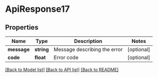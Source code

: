 # ApiResponse17

## Properties
Name | Type | Description | Notes
------------ | ------------- | ------------- | -------------
**message** | **string** | Message describing the error | [optional] 
**code** | **float** | Error code | [optional] 

[[Back to Model list]](../README.md#documentation-for-models) [[Back to API list]](../README.md#documentation-for-api-endpoints) [[Back to README]](../README.md)


